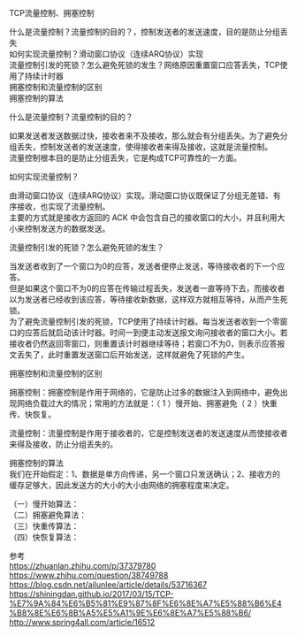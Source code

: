TCP流量控制、拥塞控制


什么是流量控制？流量控制的目的？，控制发送者的发送速度，目的是防止分组丢失  
如何实现流量控制？滑动窗口协议（连续ARQ协议）实现  
流量控制引发的死锁？怎么避免死锁的发生？网络原因重置窗口应答丢失，TCP使用了持续计时器  
拥塞控制和流量控制的区别  
拥塞控制的算法   




什么是流量控制？流量控制的目的？  
  
如果发送者发送数据过快，接收者来不及接收，那么就会有分组丢失。为了避免分组丢失，控制发送者的发送速度，使得接收者来得及接收，这就是流量控制。  
流量控制根本目的是防止分组丢失，它是构成TCP可靠性的一方面。  
  
  
如何实现流量控制？  
  
由滑动窗口协议（连续ARQ协议）实现。滑动窗口协议既保证了分组无差错、有序接收，也实现了流量控制。  
主要的方式就是接收方返回的 ACK 中会包含自己的接收窗口的大小，并且利用大小来控制发送方的数据发送。  
  
  
流量控制引发的死锁？怎么避免死锁的发生？  
  
当发送者收到了一个窗口为0的应答，发送者便停止发送，等待接收者的下一个应答。  
但是如果这个窗口不为0的应答在传输过程丢失，发送者一直等待下去，而接收者以为发送者已经收到该应答，等待接收新数据，这样双方就相互等待，从而产生死锁。  
为了避免流量控制引发的死锁，TCP使用了持续计时器。每当发送者收到一个零窗口的应答后就启动该计时器。时间一到便主动发送报文询问接收者的窗口大小。若接收者仍然返回零窗口，则重置该计时器继续等待；若窗口不为0，则表示应答报文丢失了，此时重置发送窗口后开始发送，这样就避免了死锁的产生。  
  
  
拥塞控制和流量控制的区别  
  
拥塞控制：拥塞控制是作用于网络的，它是防止过多的数据注入到网络中，避免出现网络负载过大的情况；常用的方法就是：（ 1 ）慢开始、拥塞避免（ 2 ）快重传、快恢复。  
  
流量控制：流量控制是作用于接收者的，它是控制发送者的发送速度从而使接收者来得及接收，防止分组丢失的。  
  
  
  
拥塞控制的算法  
我们在开始假定：1、数据是单方向传递，另一个窗口只发送确认；2、接收方的缓存足够大，因此发送方的大小的大小由网络的拥塞程度来决定。  
  
（一）慢开始算法：  
（二）拥塞避免算法：  
（三）快重传算法：  
（四）快恢复算法：  




参考  
https://zhuanlan.zhihu.com/p/37379780  
https://www.zhihu.com/question/38749788  
https://blog.csdn.net/ailunlee/article/details/53716367  
https://shiningdan.github.io/2017/03/15/TCP-%E7%9A%84%E6%B5%81%E9%87%8F%E6%8E%A7%E5%88%B6%E4%B8%8E%E6%8B%A5%E5%A1%9E%E6%8E%A7%E5%88%B6/  
http://www.spring4all.com/article/16512  
  
  
